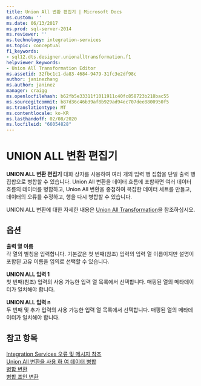 ```yaml
---
title: Union All 변환 편집기 | Microsoft Docs
ms.custom: ''
ms.date: 06/13/2017
ms.prod: sql-server-2014
ms.reviewer: ''
ms.technology: integration-services
ms.topic: conceptual
f1_keywords:
- sql12.dts.designer.unionalltransformation.f1
helpviewer_keywords:
- Union All Transformation Editor
ms.assetid: 32fbc1c1-da83-4684-9479-31fc3e2df98c
author: janinezhang
ms.author: janinez
manager: craigg
ms.openlocfilehash: b62fb5e33311f1011911c40fc858723b218bac55
ms.sourcegitcommit: b87d36c46b39af8b929ad94ec707dee8800950f5
ms.translationtype: MT
ms.contentlocale: ko-KR
ms.lasthandoff: 02/08/2020
ms.locfileid: "66054828"
---
```

# <a name="union-all-transformation-editor"></a>UNION ALL 변환 편집기
  **UNION ALL 변환 편집기** 대화 상자를 사용하여 여러 개의 입력 행 집합을 단일 출력 행 집합으로 병합할 수 있습니다. Union All 변환을 데이터 흐름에 포함하면 여러 데이터 흐름의 데이터를 병합하고, Union All 변환을 중첩하여 복잡한 데이터 세트를 만들고, 데이터의 오류를 수정하고, 행을 다시 병합할 수 있습니다.  
  
 UNION ALL 변환에 대한 자세한 내용은 [Union All Transformation](data-flow/transformations/union-all-transformation.md)을 참조하십시오.  
  
## <a name="options"></a>옵션  
 **출력 열 이름**  
 각 열의 별칭을 입력합니다. 기본값은 첫 번째(참조) 입력의 입력 열 이름이지만 설명이 포함된 고유 이름을 임의로 선택할 수 있습니다.  
  
 **UNION ALL 입력 1**  
 첫 번째(참조) 입력의 사용 가능한 입력 열 목록에서 선택합니다. 매핑된 열의 메타데이터가 일치해야 합니다.  
  
 **UNION ALL 입력 n**  
 두 번째 및 추가 입력의 사용 가능한 입력 열 목록에서 선택합니다. 매핑된 열의 메타데이터가 일치해야 합니다.  
  
## <a name="see-also"></a>참고 항목  
 [Integration Services 오류 및 메시지 참조](../../2014/integration-services/integration-services-error-and-message-reference.md)   
 [Union All 변환을 사용 하 여 데이터 병합](data-flow/transformations/merge-data-by-using-the-union-all-transformation.md)   
 [병합 변환](data-flow/transformations/merge-transformation.md)   
 [병합 조인 변환](data-flow/transformations/merge-join-transformation.md)  
  
  
